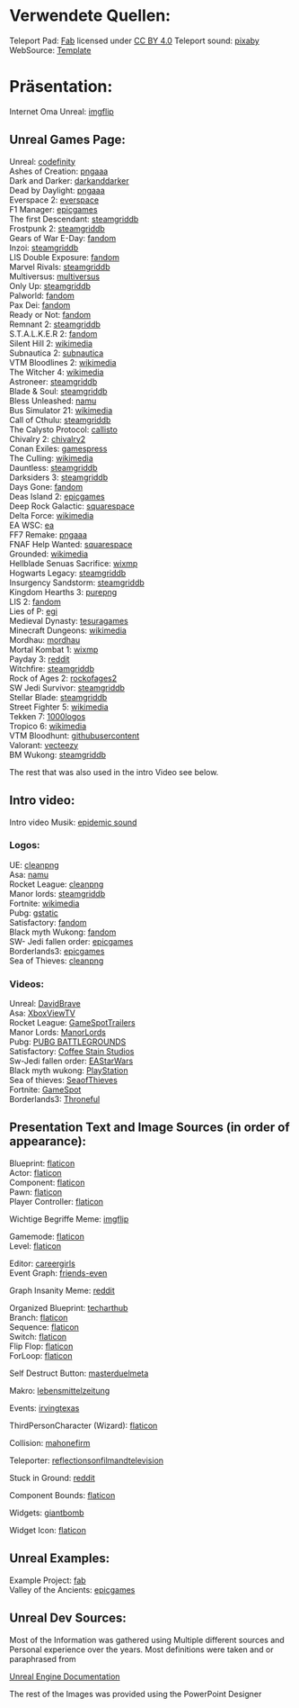 # Verwendete Quellen:

Teleport Pad: [Fab](https://www.fab.com/listings/75443a06-d1d1-4943-b83c-3206a4f12815) licensed under [CC BY 4.0](https://creativecommons.org/licenses/by/4.0/)
Teleport sound: [pixaby](https://pixabay.com/de/sound-effects/search/teleport/)
WebSource: [Template](https://html5up.net/)

# Präsentation:

Internet Oma Unreal: [imgflip](https://imgflip.com/i/9abmw1)

## Unreal Games Page:

Unreal: [codefinity](https://blog-cdn.codefinity.com/images/e4de8d0f-f084-4c2e-92ed-79741aa78b34_logo.jpg.jpg )   
Ashes of Creation: [pngaaa](https://www.pngaaa.com/detail/167824)  
Dark and Darker:  [darkanddarker](https://front.darkanddarker.com/dnd_name.webp)  
Dead by Daylight:  [pngaaa](https://www.pngaaa.com/detail/176378)  
Everspace 2:  [everspace](https://www.everspace.game/app/themes/everspace/dist/images/logos/logo_everspace2_finish_960_5b548299.png)  
F1 Manager:  [epicgames](https://cdn1.epicgames.com/spt-assets/57015e643399448f8139291daa15bfc2/f1-manager-2024-logo-jyvkj.png?resize=1&w=480&h=270&quality=medium)  
The first Descendant:  [steamgriddb](https://cdn2.steamgriddb.com/logo_thumb/ae60be15b68418afab23aad1744c1095.png)  
Frostpunk 2:  [steamgriddb](https://cdn2.steamgriddb.com/logo/c5003aac2795d218db6ee83e5dbb28ec.png)  
Gears of War E-Day: [fandom](https://static.wikia.nocookie.net/logopedia/images/9/9b/Gears_of_War_E_Day.png/revision/latest/scale-to-width-down/300?cb=20240610005135)  
Inzoi:  [steamgriddb](https://cdn2.steamgriddb.com/logo/3061670aefbfd73821fd807676de7fb0.png)  
LIS Double Exposure: [fandom](https://static.wikia.nocookie.net/life-is-strange/images/5/5a/LIS_DoubleExposure_JP_logo.png/revision/latest/scale-to-width-down/665?cb=20240610113600)  
Marvel Rivals: [steamgriddb](https://cdn2.steamgriddb.com/logo_thumb/3de65c5037a3b39147bf1ce0aaf08554.png)  
Multiversus: [multiversus](https://cdn.multiversus.com/media/en/downloads/MultiVersus_Logo_Red.png)  
Only Up: [steamgriddb](https://cdn2.steamgriddb.com/logo_thumb/9c59beff6f01c3dd3843a0eef575a8fd.png)  
Palworld: [fandom](https://static.wikia.nocookie.net/logopedia/images/8/8c/Palworld.png/revision/latest/scale-to-width-down/1200?cb=20240123013815)  
Pax Dei: [fandom](https://static.wikia.nocookie.net/paxdei/images/5/53/Paxdei-logo-silver.png/revision/latest/scale-to-width-down/732?cb=20240507195536)  
Ready or Not: [fandom](https://static.wikia.nocookie.net/ready-or-not/images/d/d9/RoN_Logo.png/revision/latest/scale-to-width-down/616?cb=20240508134243)  
Remnant 2: [steamgriddb](https://cdn2.steamgriddb.com/logo/8f28c2f6833443003cb762138b1248a7.png)  
S.T.A.L.K.E.R 2: [fandom](https://static.wikia.nocookie.net/logopedia/images/b/be/S.T.A.L.K.E.R._2.png/revision/latest?cb=20241120155912)  
Silent Hill 2: [wikimedia](https://upload.wikimedia.org/wikipedia/commons/0/00/Silent_hill_2_Remake_logo.png)  
Subnautica 2: [subnautica](https://subnautica.com/_next/image?url=https%3A%2F%2Fwstatic-prod-boc.krafton.com%2Fcommon%2Fdefault%2F20241022%2Fp6eQb2XZ%2Flogo_sn2_pc.png&w=3840&q=75)  
VTM Bloodlines 2: [wikimedia](https://upload.wikimedia.org/wikipedia/fr/archive/3/37/20190611144948%21Vampire_The_Masquerade_-_Bloodlines_2_Logo.png)  
The Witcher 4: [wikimedia](https://upload.wikimedia.org/wikipedia/tr/thumb/a/a9/The_witcher_4_logo.webp/640px-The_witcher_4_logo.webp.png)  
Astroneer: [steamgriddb](https://cdn2.steamgriddb.com/logo_thumb/c78cd617a338ab0259f78527a163c6ac.png)  
Blade & Soul: [steamgriddb](https://cdn2.steamgriddb.com/logo/f1e2b2c9255d552500a833ac828cd635.png)  
Bless Unleashed: [namu](https://i.namu.wiki/i/OcxpPnOlNyrupR0lF8d9m05qwWqcUk2jwCP2CgTpzQdtmbHo0IZp2RzR51arrdYUZTHXXioJUO0jSaL7Ln9Xqw.webp)  
Bus Simulator 21: [wikimedia](https://upload.wikimedia.org/wikipedia/commons/thumb/4/40/Bus-Simulator-21-Logo.png/1200px-Bus-Simulator-21-Logo.png)  
Call of Cthulu: [steamgriddb](https://cdn2.steamgriddb.com/logo/28699001e957dddc4221a528f36b32ad.png)  
The Calysto Protocol: [callisto](https://support.callisto.sds.com/hc/theming_assets/01HZKWXE7RHRNM5QADHKV1A875)  
Chivalry 2: [chivalry2](https://chivalry2.com/wp-content/uploads/2019/06/Chivalry-2-Full-Brand-Colour_sm.png)  
Conan Exiles: [gamespress](https://imgeucdn.gamespress.com/cdn/files/Funcom/2020/10/14130155-c8aeb3be-c16b-49ca-9525-ea0eb0eddb10/Conan_Exiles_logo.png?w=340&mode=max&otf=y&quality=90&format=png&bgcolor=transparent&ex=2025-02-01+03%3A00%3A00&sky=d47d36c8a9ef3a4b3a9269b7f21ed2fd46e5a8f727bfde4dd4fe99d692311e07)  
The Culling: [wikimedia](https://upload.wikimedia.org/wikipedia/en/c/c2/The_Culling_logo.png)  
Dauntless: [steamgriddb](https://cdn2.steamgriddb.com/logo/8c10d9c992f1064fcc476017e7de7a3c.png)  
Darksiders 3: [steamgriddb](https://cdn2.steamgriddb.com/logo/77557109d117fbb70757f8f00d6ed5e4.png)  
Days Gone: [fandom](https://static.wikia.nocookie.net/nohud/images/1/12/Days-Gone-Logo_Gamer-Guide-1.png/revision/latest/scale-to-width-down/800?cb=20210612042249)  
Deas Island 2: [epicgames](https://cdn2.unrealengine.com/egs-deadisland2-deepsilverdambusterstudios-ic1-400x196-9cbd3690d951.png?resize=1&w=480&h=270&quality=medium)  
Deep Rock Galactic: [squarespace](https://images.squarespace-cdn.com/content/v1/5925832e03596efb6d4b502a/1495718909732-9C9U8YZAE0RF0FA2QVX6/DRG_Logo_2048.png?format=1500w)  
Delta Force: [wikimedia](https://upload.wikimedia.org/wikipedia/commons/thumb/3/34/Delta_Force.png/640px-Delta_Force.png)  
EA WSC: [ea](https://media.contentapi.ea.com/content/dam/ea/ea-sports-wrc/common/wrc-24/eas-wrc24-logo.png)  
FF7 Remake: [pngaaa](https://www.pngaaa.com/detail/1149)  
FNAF Help Wanted: [squarespace](https://images.squarespace-cdn.com/content/v1/57b8c48ae6f2e1dd67ea94b5/1583981522558-QFHV7YXTB9IK5DGYJR0O/FNARHW_Logo_dropshadow.png)  
Grounded: [wikimedia](https://upload.wikimedia.org/wikipedia/commons/9/9b/Grounded_logo.png)  
Hellblade Senuas Sacrifice: [wixmp](https://images-wixmp-ed30a86b8c4ca887773594c2.wixmp.com/f/11e62ffb-3ee1-4d8c-b2b0-fa9fba112532/ddx1112-cac7239b-42d0-4cf4-8f3d-5d2f5d039112.png/v1/fill/w_1192,h_670/hellblade_senua_s_sacrifice_logo_png_by_playbox36_ddx1112-pre.png?token=eyJ0eXAiOiJKV1QiLCJhbGciOiJIUzI1NiJ9.eyJzdWIiOiJ1cm46YXBwOjdlMGQxODg5ODIyNjQzNzNhNWYwZDQxNWVhMGQyNmUwIiwiaXNzIjoidXJuOmFwcDo3ZTBkMTg4OTgyMjY0MzczYTVmMGQ0MTVlYTBkMjZlMCIsIm9iaiI6W1t7ImhlaWdodCI6Ijw9NDMyMCIsInBhdGgiOiJcL2ZcLzExZTYyZmZiLTNlZTEtNGQ4Yy1iMmIwLWZhOWZiYTExMjUzMlwvZGR4MTExMi1jYWM3MjM5Yi00MmQwLTRjZjQtOGYzZC01ZDJmNWQwMzkxMTIucG5nIiwid2lkdGgiOiI8PTc2ODAifV1dLCJhdWQiOlsidXJuOnNlcnZpY2U6aW1hZ2Uub3BlcmF0aW9ucyJdfQ.6cRVKQJ8kmhCXiV4PQGpqJI5e7x-V0_ZG_06olrlIe8)  
Hogwarts Legacy: [steamgriddb](https://cdn2.steamgriddb.com/logo/fa8ff199b5c9dbc96a7eda40a88b6f85.png)  
Insurgency Sandstorm: [steamgriddb](https://cdn2.steamgriddb.com/logo_thumb/5a395799cd7622723e07eac81b6536b9.png)  
Kingdom Hearths 3: [purepng](https://purepng.com/public/uploads/large/purepng.com-kingdom-hearts-3-logokingdom-heartsgamefantasythreesquare-enixdisney-21528619495uvx4u.png)  
LIS 2: [fandom](https://static.wikia.nocookie.net/logopedia/images/9/95/Lifeisstrange2.png/revision/latest?cb=20220406231329)  
Lies of P: [egi](https://i0.wp.com/egi.com.sg/wp-content/uploads/2023/08/unnamed-6.png?fit=640%2C420&ssl=1)  
Medieval Dynasty: [tesuragames](https://en.tesuragames.com/wp-content/uploads/sites/5/2022/09/Medieval-Dynasty-Logo.png)  
Minecraft Dungeons: [wikimedia](https://upload.wikimedia.org/wikipedia/fr/thumb/e/ee/Minecraft_Dungeons_Logo.png/1200px-Minecraft_Dungeons_Logo.png)  
Mordhau: [mordhau](https://mordhau.com/static/img/mordhau_md.848d932a40e8.png)  
Mortal Kombat 1: [wixmp](https://images-wixmp-ed30a86b8c4ca887773594c2.wixmp.com/f/1d36d2cf-42e6-4629-a20a-a69ebb66bf05/dg8jmln-5f735c2d-2f12-419e-a8e6-6b95a45a0945.png/v1/fill/w_1280,h_995/mortal_kombat_1_logo_transparent_by_suleymanlikenan_dg8jmln-fullview.png?token=eyJ0eXAiOiJKV1QiLCJhbGciOiJIUzI1NiJ9.eyJzdWIiOiJ1cm46YXBwOjdlMGQxODg5ODIyNjQzNzNhNWYwZDQxNWVhMGQyNmUwIiwiaXNzIjoidXJuOmFwcDo3ZTBkMTg4OTgyMjY0MzczYTVmMGQ0MTVlYTBkMjZlMCIsIm9iaiI6W1t7ImhlaWdodCI6Ijw9OTk1IiwicGF0aCI6IlwvZlwvMWQzNmQyY2YtNDJlNi00NjI5LWEyMGEtYTY5ZWJiNjZiZjA1XC9kZzhqbWxuLTVmNzM1YzJkLTJmMTItNDE5ZS1hOGU2LTZiOTVhNDVhMDk0NS5wbmciLCJ3aWR0aCI6Ijw9MTI4MCJ9XV0sImF1ZCI6WyJ1cm46c2VydmljZTppbWFnZS5vcGVyYXRpb25zIl19.lVAIm3iRPxFbGwns5wDpNrxvFEOViWEOVU9_lNKpTpQ)  
Payday 3: [reddit](https://www.reddit.com/media?url=https%3A%2F%2Fpreview.redd.it%2F8ick65bxlkk51.png%3Fauto%3Dwebp%26s%3D25554da1a3459952b5703d0d096926f38ab81205)  
Witchfire: [steamgriddb](https://cdn2.steamgriddb.com/logo_thumb/5194f9f08a297e89c8fa1f4327d8319f.png)  
Rock of Ages 2: [rockofages2](https://www.rockofages2.com/images/home/home_logo.png)  
SW Jedi Survivor: [steamgriddb](https://cdn2.steamgriddb.com/logo/4af2d9a50d3865593b973ff9a38c6d39.png)  
Stellar Blade: [steamgriddb](https://cdn2.steamgriddb.com/logo/3805c5bd633d8ce9f4587b6e94402753.png)  
Street Fighter 5: [wikimedia](https://upload.wikimedia.org/wikipedia/it/e/e6/Logo_Street_Fighter_V.png)  
Tekken 7: [1000logos](https://1000logos.net/wp-content/uploads/2021/09/Tekken-Logo.png)  
Tropico 6: [wikimedia](https://upload.wikimedia.org/wikipedia/commons/6/64/Tropico6-Logo-Original_617x617.png)  
VTM Bloodhunt: [githubusercontent](https://camo.githubusercontent.com/911eb3ff42de8db9080cb7d2022679ffed6cb2301f6413b332176f299dc96a90/68747470733a2f2f696d6167652e6170692e706c617973746174696f6e2e636f6d2f76756c63616e2f61702f726e642f3230323230332f313531332f7a706b5a714a71536142536746465471586a457751614d4a2e706e67)  
Valorant: [vecteezy](https://static.vecteezy.com/system/resources/thumbnails/022/636/377/small/valorant-logo-valorant-icon-transparent-free-png.png)  
BM Wukong: [steamgriddb](https://cdn2.steamgriddb.com/logo_thumb/2cb20cf1015104c145ddd098f482005e.png)  

The rest that was also used in the intro Video see below.  

## Intro video:
Intro video Musik: [epidemic sound](https://www.epidemicsound.com/track/VC3Uwfqt17/)  
### Logos:  
UE: [cleanpng](https://www.cleanpng.com/png-unreal-tournament-unreal-engine-4-game-engine-2419998/download-png.html)  
Asa: [namu](https://i.namu.wiki/i/4olJ8eF9TPWgg9an75aX0xE3LgwGKHO-CwCOBu9JXxcrLmzmcPsn7wW0nSwxFkNXMrt38u0OWu-zJ0KaMlDUjQ.webp)  
Rocket League: [cleanpng](https://www.cleanpng.com/png-rocket-league-championship-series-logo-psyonix-vid-6407948/download-png.html)  
Manor lords: [steamgriddb](https://cdn2.steamgriddb.com/logo/7ddfdc796b49a4c12da5e0651d2f9b94.png)  
Fortnite: [wikimedia](https://upload.wikimedia.org/wikipedia/commons/thumb/0/0e/FortniteLogo.svg/2560px-FortniteLogo.svg.png)  
Pubg: [gstatic](https://encrypted-tbn0.gstatic.com/images?q=tbn:ANd9GcQn5ESfamUMMmYv6lN4xdutjWz2xUYd-PA1NA&s)  
Satisfactory: [fandom](https://static.wikia.nocookie.net/satisfactory_gamepedia_en/images/8/8a/Satisfactory_logo.png/revision/latest?cb=20240915214006)  
Black myth Wukong: [fandom](https://static.wikia.nocookie.net/logopedia/images/6/69/Black_Myth_Wukong_%28International%29.png/revision/latest?cb=20240609132636)  
SW- Jedi fallen order: [epicgames](https://cdn2.unrealengine.com/Diesel%2Funtitled-page%2FJFO_Logo_Primary_RGB_White-640x414-5248f10f1b172048e9529bb91d44d62949df4661.png?resize=1&w=480&h=270&quality=medium)  
Borderlands3: [epicgames](https://cdn2.unrealengine.com/Diesel%2Fproduct%2Fcatnip%2FEGS_2K_OAK_IC1_Logo_Transparent_400x800-800x400-847db268641618b804c2dc3e64f0055387fd10e5.png?resize=1&w=480&h=270&quality=medium)  
Sea of Thieves: [cleanpng](https://banner2.cleanpng.com/20180602/gzg/avotcmzlo.webp)  


### Videos:

Unreal: [DavidBrave](https://www.youtube.com/watch?v=QFH9MG8Mnik&ab_channel=DavidBrave)  
Asa: [XboxViewTV](https://www.youtube.com/watch?v=BF8RQ-U-fP0&ab_channel=XboxViewTV)  
Rocket League: [GameSpotTrailers](https://www.youtube.com/watch?v=KE07hpCDllU&ab_channel=GameSpotTrailers)  
Manor Lords: [ManorLords](https://www.youtube.com/watch?v=edB0J0bS-4s&ab_channel=ManorLords)  
Pubg: [PUBG BATTLEGROUNDS](https://www.youtube.com/watch?v=_LTiEXMc5J0&ab_channel=PUBG%3ABATTLEGROUNDS)  
Satisfactory: [Coffee Stain Studios](https://www.youtube.com/watch?v=Jt4XOPiPJHs)  
Sw-Jedi fallen order: [EAStarWars](https://www.youtube.com/watch?v=8939aURV9Dc&ab_channel=EAStarWars)  
Black myth wukong: [PlayStation](https://www.youtube.com/watch?v=VUlzltBX3Ac&ab_channel=PlayStation)  
Sea of thieves: [SeaofThieves](https://www.youtube.com/watch?v=r5JIBaasuE8&ab_channel=SeaofThieves)  
Fortnite: [GameSpot](https://www.youtube.com/watch?v=Daf1uUXE3-M&ab_channel=GameSpot)  
Borderlands3: [Throneful](https://www.youtube.com/watch?v=l8W1RVPj75w&ab_channel=Throneful)  

## Presentation Text and Image Sources (in order of appearance):

Blueprint: [flaticon](https://www.flaticon.com/free-icon/blueprint_7627943?term=blueprint&page=1&position=5&origin=search&related_id=7627943)  
Actor: [flaticon](https://www.flaticon.com/free-icon/casting_4514934?term=actor&page=1&position=1&origin=search&related_id=4514934)  
Component: [flaticon](https://www.flaticon.com/free-icon/abstract_7444340?term=component&page=1&position=4&origin=search&related_id=7444340)  
Pawn: [flaticon](https://www.flaticon.com/free-icon/pawn_864639?term=pawn&page=1&position=10&origin=search&related_id=864639)  
Player Controller: [flaticon](https://www.flaticon.com/free-icon/game-controller_8002123?term=controller&page=1&position=12&origin=search&related_id=8002123)  

Wichtige Begriffe Meme: [imgflip](https://i.imgflip.com/9armjo.jpg)  

Gamemode: [flaticon](https://www.flaticon.com/free-icon/book_3251356?term=rules&page=1&position=6&origin=search&related_id=3251356)  
Level: [flaticon](https://www.flaticon.com/free-icon/treasure-map_475489?term=map&page=1&position=35&origin=search&related_id=475489)  

Editor: [careergirls](https://www.careergirls.org/careers/film-video-editor/)  
Event Graph: [friends-even](https://www.friends-event.de/)  

Graph Insanity Meme: [reddit](https://www.reddit.com/r/unrealengine/comments/pf5w0a/why_blueprints_are_bringing_us_closer_to_the/)  

Organized Blueprint: [techarthub](https://techarthub.com/10-tips-for-blueprint-organization-in-unreal-engine/)  
Branch: [flaticon](https://www.flaticon.com/free-icon/twig_9213012?term=branch&page=1&position=31&origin=search&related_id=9213012)  
Sequence: [flaticon](https://www.flaticon.com/free-icon/process_3078984?term=sequence&page=1&position=4&origin=search&related_id=3078984)  
Switch: [flaticon](https://www.flaticon.com/free-icon/hub_9384086?term=branch&page=1&position=4&origin=search&related_id=9384086)  
Flip Flop: [flaticon](https://www.flaticon.com/free-icon/flip-flops_1926497?term=flip+flop&page=1&position=3&origin=search&related_id=1926497)  
ForLoop: [flaticon](https://www.flaticon.com/free-icon/refresh_2546743?term=loop&page=1&position=6&origin=search&related_id=2546743)  

Self Destruct Button: [masterduelmeta](https://www.masterduelmeta.com/cards/Self-Destruct%20Button)  

Makro: [lebensmittelzeitung](https://www.lebensmittelzeitung.net/storechecks/Makro-Pilsen-801)  

Events: [irvingtexas](https://www.irvingtexas.com/events/)  

ThirdPersonCharacter (Wizard): [flaticon](https://www.flaticon.com/free-icon/wizard_1680365?term=character&page=1&position=6&origin=search&related_id=1680365)  

Collision: [mahonefirm](https://mahonefirm.com/common-causes-of-a-collision/)  

Teleporter: [reflectionsonfilmandtelevision](https://reflectionsonfilmandtelevision.blogspot.com/2014/05/cult-tv-theme-watch-teleportation.html)  

Stuck in Ground: [reddit](https://www.reddit.com/r/robocoproguecity/comments/17nyjko/i_am_stuck_on_a_quest_the_ncp_is_in_the_ground/)  

Component Bounds: [flaticon](https://www.flaticon.com/free-icon/bounding-box_17615121?term=bounds&page=1&position=3&origin=search&related_id=17615121)  

Widgets: [giantbomb](https://www.giantbomb.com/forums/general-discussion-30/horrible-game-interfaces-1783666/)  

Widget Icon: [flaticon](https://www.flaticon.com/free-icon/front-end-programming_11987373?term=ui&page=1&position=12&origin=tag&related_id=11987373)


## Unreal Examples:

Example Project: [fab](https://www.fab.com/listings/4d251261-d98c-48e2-baee-8f4e47c67091)  
Valley of the Ancients: [epicgames](https://dev.epicgames.com/documentation/en-us/unreal-engine/valley-of-the-ancient-sample-game-for-unreal-engine)  

## Unreal Dev Sources: 

Most of the Information was gathered using Multiple different sources and Personal experience over the years. Most definitions were taken and or paraphrased from  

[Unreal Engine Documentation](https://dev.epicgames.com/documentation/en-us/unreal-engine)  



The rest of the Images was provided using the PowerPoint Designer  
